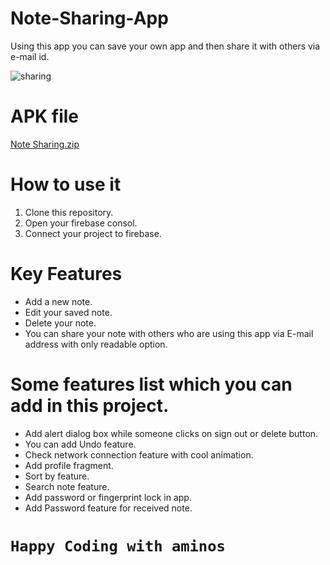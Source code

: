 # Note-Sharing-App
Using this app you can save your own app and then share it with others via e-mail id.

![sharing](https://user-images.githubusercontent.com/54389203/93631794-1d709a80-f9e4-11ea-904c-70c74f2b43b2.gif)

# APK file
[Note Sharing.zip](https://github.com/agamkoradiya/Note-Sharing-App/files/5319154/Note.Sharing.zip)

# How to use it
1. Clone this repository.
2. Open your firebase consol.
3. Connect your project to firebase.

# Key Features
- Add a new note.
- Edit your saved note.
- Delete your note.
- You can share your note with others who are using this app via E-mail address with only readable option.

# Some features list which you can add in this project.

- Add alert dialog box while someone clicks on sign out or delete button.
- You can add Undo feature.
- Check network connection feature with cool animation.
- Add profile fragment.
- Sort by feature.
- Search note feature.
- Add password or fingerprint lock in app.
- Add Password feature for received note.

# `Happy Coding with aminos`

